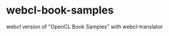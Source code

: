 webcl-book-samples
==================

webcl version of "OpenCL Book Samples" with webcl-translator
